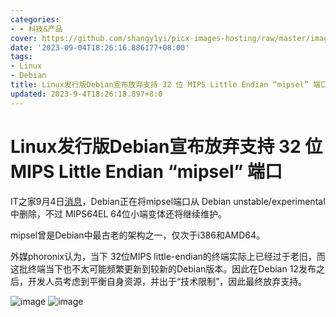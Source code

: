 ```yaml
---
categories:
- - 科技&产品
cover: https://github.com/shangy1yi/picx-images-hosting/raw/master/image.2cv24wecnb8k.webp
date: '2023-09-04T18:26:16.886177+08:00'
tags:
- Linux
- Debian
title: Linux发行版Debian宣布放弃支持 32 位 MIPS Little Endian “mipsel” 端口
updated: 2023-9-4T18:26:18.897+8:0
---
```

# Linux发行版Debian宣布放弃支持 32 位 MIPS Little Endian “mipsel” 端口

IT之家9月4日[消息](https://m.ithome.com/html/716786.htm)，Debian正在将mipsel端口从 Debian unstable/experimental中删除，不过 MIPS64EL 64位小端变体还将继续维护。

mipsel曾是Debian中最古老的架构之一，仅次于i386和AMD64。

外媒phoronix认为，当下 32位MIPS little-endian的终端实际上已经过于老旧，而这批终端当下也不太可能频繁更新到较新的Debian版本。因此在Debian 12发布之后，开发人员考虑到平衡自身资源，并出于“技术限制”，因此最终放弃支持。

<img src="https://github.com/shangy1yi/picx-images-hosting/raw/master/image.17xjmzh94ayk.png" alt="image" />


<img src="https://github.com/shangy1yi/picx-images-hosting/raw/master/image.15scl977yhs0.webp" alt="image" />
